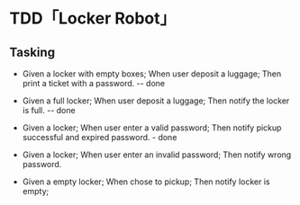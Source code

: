 # TDD「Locker Robot」

## Tasking
- Given a locker with empty boxes; When user deposit a luggage; Then print a ticket with a password. -- done
- Given a full locker; When user deposit a luggage; Then notify the locker is full. -- done
- Given a locker; When user enter a valid password; Then notify pickup successful and expired password. - done

- Given a locker; When user enter an invalid password; Then notify wrong password. 
- Given a empty locker; When chose to pickup; Then notify locker is empty;
